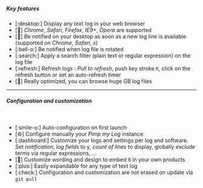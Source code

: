 ##### Key features

- [:desktop:] Display any text log in your web browser
- [:compass:] *Chrome*, *Safari*, *Firefox*, *IE9+*, *Opera* are supported
- [:bell:] Be notified on your desktop as soon as a new log line is available (supported on *Chrome*, *Safari*, *x*)
- [:bell-o:] Be notified when log file is rotated
- [:search:] Apply a search filter (plain text or regular expression) on the log file
- [:refresh:] Refresh logs : *Pull to refresh*, push key stroke `R`, click on the refresh button or set an auto-refresh timer
- [:rocket:] Really optimized, you can browse huge GB log files 

---

##### Configuration and customization

<br/>

- [:smile-o:] Auto-configuration on first launch
- [:gear:] Configure manually your *Pimp my Log* instance
- [:dashboard:] Customize your logs and settings per log and software. Set *notification*, *log fields* to y, *count of lines* to display, globally *exclude* terms via regular expressions, ...
- [:gift:] Customize wording and design to embed it in your own products
- [:plus:] Easily expandable for any type of text log
- [:check:] Configuration and customization are not erased on update via `git pull`
